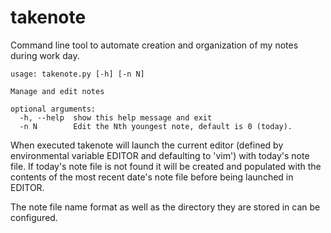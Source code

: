 takenote
========

Command line tool to automate creation and organization of my notes during
work day.

    usage: takenote.py [-h] [-n N]

    Manage and edit notes

    optional arguments:
      -h, --help  show this help message and exit
      -n N        Edit the Nth youngest note, default is 0 (today).

When executed takenote will launch the current editor (defined by environmental
variable EDITOR and defaulting to 'vim') with today's note file. If today's
note file is not found it will be created and populated with the contents of
the most recent date's note file before being launched in EDITOR.

The note file name format as well as the directory they are stored in can be
configured.
